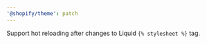 ```yaml
---
'@shopify/theme': patch
---
```


Support hot reloading after changes to Liquid `{% stylesheet %}` tag.
